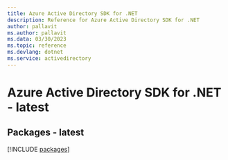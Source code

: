 ```yaml
---
title: Azure Active Directory SDK for .NET
description: Reference for Azure Active Directory SDK for .NET
author: pallavit
ms.author: pallavit
ms.data: 03/30/2023
ms.topic: reference
ms.devlang: dotnet
ms.service: activedirectory
---
```

# Azure Active Directory SDK for .NET - latest
## Packages - latest
[!INCLUDE [packages](active-directory-index.md)]